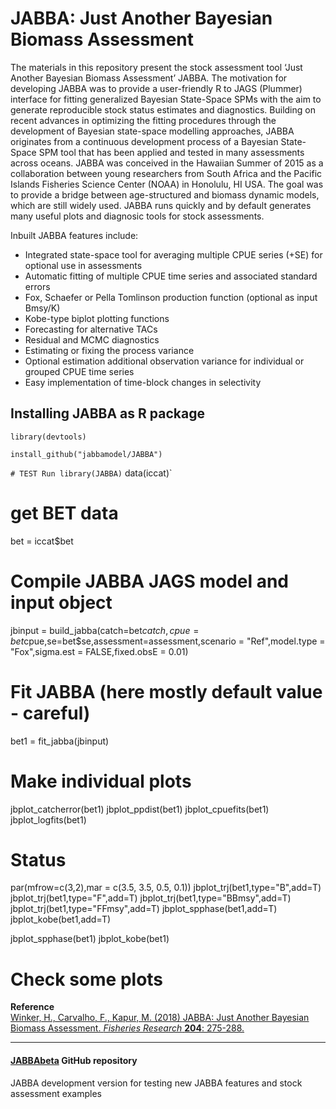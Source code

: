 # JABBA: Just Another Bayesian Biomass Assessment
The materials in this repository present the stock assessment tool ‘Just Another Bayesian Biomass Assessment’ JABBA. The motivation for developing JABBA was to provide a user-friendly R to JAGS (Plummer) interface for fitting generalized Bayesian State-Space SPMs with the aim to generate reproducible stock status estimates and diagnostics. Building on recent advances in optimizing the fitting procedures through the development of Bayesian state-space modelling approaches, JABBA originates from a continuous development process of a Bayesian State-Space SPM tool that has been applied and tested in many assessments across oceans. JABBA was conceived in the Hawaiian Summer of 2015 as a collaboration between young researchers from South Africa and the Pacific Islands Fisheries Science Center (NOAA) in Honolulu, HI USA. The goal was to provide a bridge between age-structured and biomass dynamic models, which are still widely used. JABBA runs quickly and by default generates many useful plots and diagnosic tools for stock assessments.

Inbuilt JABBA features include:

+ Integrated state-space tool for averaging multiple CPUE series (+SE) for optional use in assessments
+ Automatic fitting of multiple CPUE time series and associated standard errors
+ Fox, Schaefer or Pella Tomlinson production function (optional as input Bmsy/K)
+ Kobe-type biplot plotting functions 
+ Forecasting for alternative TACs 
+ Residual and MCMC diagnostics 
+ Estimating or fixing the process variance
+ Optional estimation additional observation variance for individual or grouped CPUE time series
+ Easy implementation of time-block changes in selectivity

## Installing JABBA as R package

`library(devtools)` 

`install_github("jabbamodel/JABBA")`

`# TEST Run
library(JABBA)`
data(iccat)`
# get BET data
bet = iccat$bet
# Compile JABBA JAGS model and input object
jbinput = build_jabba(catch=bet$catch,cpue=bet$cpue,se=bet$se,assessment=assessment,scenario = "Ref",model.type = "Fox",sigma.est = FALSE,fixed.obsE = 0.01)
# Fit JABBA (here mostly default value - careful)
bet1 = fit_jabba(jbinput)
# Make individual plots
jbplot_catcherror(bet1)
jbplot_ppdist(bet1)
jbplot_cpuefits(bet1)
jbplot_logfits(bet1)

# Status
par(mfrow=c(3,2),mar = c(3.5, 3.5, 0.5, 0.1))
jbplot_trj(bet1,type="B",add=T)
jbplot_trj(bet1,type="F",add=T)
jbplot_trj(bet1,type="BBmsy",add=T)
jbplot_trj(bet1,type="FFmsy",add=T)
jbplot_spphase(bet1,add=T)
jbplot_kobe(bet1,add=T)


jbplot_spphase(bet1)
jbplot_kobe(bet1)

# Check some plots







**Reference**  
[Winker, H., Carvalho, F., Kapur, M. (2018) <U>JABBA: Just Another Bayesian Biomass Assessment.</U> *Fisheries 
Research* **204**: 275-288.](https://www.sciencedirect.com/science/article/pii/S0165783618300845)   


--------------------------------------------------------------------------------

#### [JABBAbeta](https://github.com/Henning-Winker/JABBAbeta) GitHub repository
JABBA development version for testing new JABBA features and stock assessment examples 
